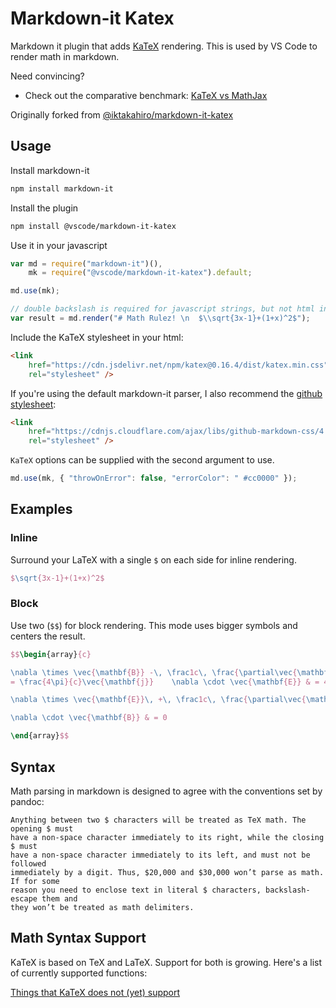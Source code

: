 # Markdown-it Katex

Markdown it plugin that adds [KaTeX](https://github.com/Khan/KaTeX) rendering.
This is used by VS Code to render math in markdown.

Need convincing?

-   Check out the comparative benchmark:
    [KaTeX vs MathJax](https://jsperf.com/katex-vs-mathjax/42)

Originally forked from
[@iktakahiro/markdown-it-katex](https://github.com/iktakahiro/markdown-it-katex)

## Usage

Install markdown-it

```bash
npm install markdown-it
```

Install the plugin

```bash
npm install @vscode/markdown-it-katex
```

Use it in your javascript

```javascript
var md = require("markdown-it")(),
	mk = require("@vscode/markdown-it-katex").default;

md.use(mk);

// double backslash is required for javascript strings, but not html input
var result = md.render("# Math Rulez! \n  $\\sqrt{3x-1}+(1+x)^2$");
```

Include the KaTeX stylesheet in your html:

```html
<link
	href="https://cdn.jsdelivr.net/npm/katex@0.16.4/dist/katex.min.css"
	rel="stylesheet" />
```

If you're using the default markdown-it parser, I also recommend the
[github stylesheet](https://github.com/sindresorhus/github-markdown-css):

```html
<link
	href="https://cdnjs.cloudflare.com/ajax/libs/github-markdown-css/4.0.0/github-markdown.min.css"
	rel="stylesheet" />
```

`KaTeX` options can be supplied with the second argument to use.

```javascript
md.use(mk, { "throwOnError": false, "errorColor": " #cc0000" });
```

## Examples

### Inline

Surround your LaTeX with a single `$` on each side for inline rendering.

```latex
$\sqrt{3x-1}+(1+x)^2$
```

### Block

Use two (`$$`) for block rendering. This mode uses bigger symbols and centers
the result.

```latex
$$\begin{array}{c}

\nabla \times \vec{\mathbf{B}} -\, \frac1c\, \frac{\partial\vec{\mathbf{E}}}{\partial t} &
= \frac{4\pi}{c}\vec{\mathbf{j}}    \nabla \cdot \vec{\mathbf{E}} & = 4 \pi \rho \\

\nabla \times \vec{\mathbf{E}}\, +\, \frac1c\, \frac{\partial\vec{\mathbf{B}}}{\partial t} & = \vec{\mathbf{0}} \\

\nabla \cdot \vec{\mathbf{B}} & = 0

\end{array}$$
```

## Syntax

Math parsing in markdown is designed to agree with the conventions set by
pandoc:

    Anything between two $ characters will be treated as TeX math. The opening $ must
    have a non-space character immediately to its right, while the closing $ must
    have a non-space character immediately to its left, and must not be followed
    immediately by a digit. Thus, $20,000 and $30,000 won’t parse as math. If for some
    reason you need to enclose text in literal $ characters, backslash-escape them and
    they won’t be treated as math delimiters.

## Math Syntax Support

KaTeX is based on TeX and LaTeX. Support for both is growing. Here's a list of
currently supported functions:

[Things that KaTeX does not (yet) support](https://github.com/KaTeX/KaTeX/wiki/Things-that-KaTeX-does-not-%28yet%29-support)
